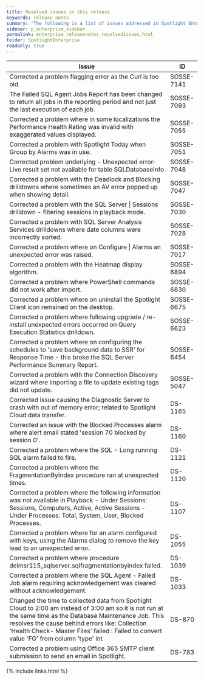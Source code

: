 ```yaml
---
title: Resolved issues in this release
keywords: release notes
summary: "The following is a list of issues addressed in Spotlight Enterprise 12.2"
sidebar: p_enterprise_sidebar
permalink: enterprise_releasenotes_resolvedissues.html
folder: SpotlightEnterprise
readonly: true
---
```



Issue | ID
------|---
Corrected a problem flagging error as the Curl is too old. | SOSSE-7141
The Failed SQL Agent Jobs Report has been changed to return all jobs in the reporting period and not just the last execution of each job. | SOSSE-7093
Corrected a problem where in some localizations the Performance Health Rating was invalid with exaggerated values displayed. | SOSSE-7055
Corrected a problem with Spotlight Today when Group by Alarms was in use. | SOSSE-7051
Corrected problem underlying - Unexpected error: Live result set not available for table SQLDatabaseInfo | SOSSE-7048
Corrected a problem with the Deadlock and Blocking drilldowns where sometimes an AV error popped up when showing detail. | SOSSE-7047
Corrected a problem with the SQL Server \| Sessions drilldown - filtering sessions in playback mode. | SOSSE-7030
Corrected a problem with SQL Server Analysis Services drilldowns where date columns were incorrectly sorted. | SOSSE-7028
Corrected a problem where on Configure \| Alarms an unexpected error was raised. | SOSSE-7017
Corrected a problem with the Heatmap display algorithm. | SOSSE-6894
Corrected a problem where PowerShell commands did not work after import. | SOSSE-6830
Corrected a problem where on uninstall the Spotlight Client icon remained on the desktop. | SOSSE-6675
Corrected a problem where following upgrade / re-install unexpected errors occurred on Query Execution Statistics drilldown. | SOSSE-6623
Corrected a problem where on configuring the schedules to 'save background data to SSR' for Response Time - this broke the SQL Server Performance Summary Report. | SOSSE-6454
Corrected a problem with the Connection Discovery wizard where importing a file to update existing tags did not update. | SOSSE-5047
Corrected issue causing the Diagnostic Server to crash with out of memory error; related to Spotlight Cloud data transfer. | DS-1165
Corrected an issue with the Blocked Processes alarm where alert email stated 'session 70 blocked by session 0'. | DS-1160
Corrected a problem where the SQL - Long running SQL alarm failed to fire. | DS-1121
Corrected a problem where the FragmentationByIndex procedure ran at unexpected times. | DS-1120
Corrected a problem where the following information was not available in Playback - Under Sessions: Sessions, Computers, Active, Active Sessions - Under Processes: Total, System, User, Blocked Processes. | DS-1107
Corrected a problem where for an alarm configured with keys, using the Alarms dialog to remove the key lead to an unexpected error. | DS-1055
Corrected a problem where procedure delmsr115_sqlserver.sqlfragmentationbyindex failed. | DS-1039
Corrected a problem where the SQL Agent - Failed Job alarm requiring acknowledgement was cleared without acknowledgement. | DS-1033
Changed the time to collected data from Spotlight Cloud to 2:00 am instead of 3:00 am so it is not run at the same time as the Database Maintenance Job. This resolves the cause behind errors like: Collection 'Health Check- Master Files' failed : Failed to convert value 'FG' from column 'type' int | DS-870
Corrected a problem using Office 365 SMTP client submission to send an email in Spotlight. | DS-783

{% include links.html %}
